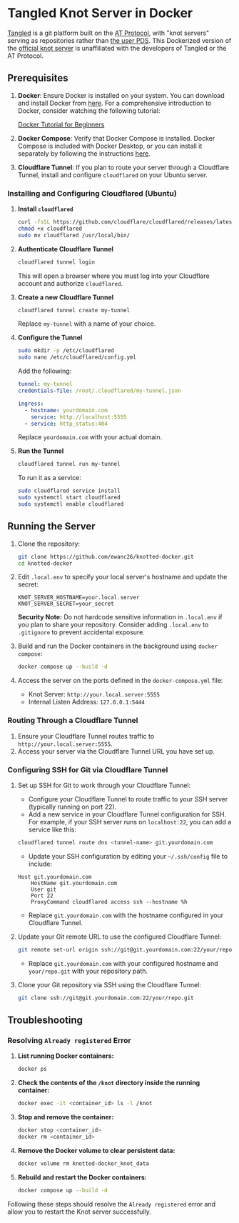 # Tangled Knot Server in Docker

[Tangled](https://tangled.sh) is a git platform built on the [AT Protocol](https://atproto.com), with "knot servers" serving as repositories rather than [the user PDS](https://github.com/bluesky-social/pds). This Dockerized version of the [official knot server](https://tangled.sh/@tangled.sh/core) is unaffiliated with the developers of Tangled or the AT Protocol.

## Prerequisites

1. **Docker**: Ensure Docker is installed on your system. You can download and install Docker from [here](https://docs.docker.com/get-docker/). For a comprehensive introduction to Docker, consider watching the following tutorial:

   [Docker Tutorial for Beginners](https://www.youtube.com/watch?v=3c-iBn73dDE)

2. **Docker Compose**: Verify that Docker Compose is installed. Docker Compose is included with Docker Desktop, or you can install it separately by following the instructions [here](https://docs.docker.com/compose/install/).

3. **Cloudflare Tunnel**: If you plan to route your server through a Cloudflare Tunnel, install and configure `cloudflared` on your Ubuntu server.

### Installing and Configuring Cloudflared (Ubuntu)

1. **Install `cloudflared`**

   ```sh
   curl -fsSL https://github.com/cloudflare/cloudflared/releases/latest/download/cloudflared-linux-amd64 -o cloudflared
   chmod +x cloudflared
   sudo mv cloudflared /usr/local/bin/
   ```

2. **Authenticate Cloudflare Tunnel**

   ```sh
   cloudflared tunnel login
   ```

   This will open a browser where you must log into your Cloudflare account and authorize `cloudflared`.

3. **Create a new Cloudflare Tunnel**

   ```sh
   cloudflared tunnel create my-tunnel
   ```

   Replace `my-tunnel` with a name of your choice.

4. **Configure the Tunnel**

   ```sh
   sudo mkdir -p /etc/cloudflared
   sudo nano /etc/cloudflared/config.yml
   ```

   Add the following:

   ```yaml
   tunnel: my-tunnel
   credentials-file: /root/.cloudflared/my-tunnel.json

   ingress:
     - hostname: yourdomain.com
       service: http://localhost:5555
     - service: http_status:404
   ```

   Replace `yourdomain.com` with your actual domain.

5. **Run the Tunnel**

   ```sh
   cloudflared tunnel run my-tunnel
   ```

   To run it as a service:

   ```sh
   sudo cloudflared service install
   sudo systemctl start cloudflared
   sudo systemctl enable cloudflared
   ```

## Running the Server

1. Clone the repository:

   ```sh
   git clone https://github.com/ewanc26/knotted-docker.git
   cd knotted-docker
   ```

2. Edit `.local.env` to specify your local server's hostname and update the secret:

   ```env
   KNOT_SERVER_HOSTNAME=your.local.server
   KNOT_SERVER_SECRET=your_secret
   ```

   **Security Note:** Do not hardcode sensitive information in `.local.env` if you plan to share your repository. Consider adding `.local.env` to `.gitignore` to prevent accidental exposure.

3. Build and run the Docker containers in the background using `docker compose`:

   ```sh
   docker compose up --build -d
   ```

4. Access the server on the ports defined in the `docker-compose.yml` file:
   - Knot Server: `http://your.local.server:5555`
   - Internal Listen Address: `127.0.0.1:5444`

### Routing Through a Cloudflare Tunnel

1. Ensure your Cloudflare Tunnel routes traffic to `http://your.local.server:5555`.
2. Access your server via the Cloudflare Tunnel URL you have set up.

### Configuring SSH for Git via Cloudflare Tunnel

1. Set up SSH for Git to work through your Cloudflare Tunnel:

   - Configure your Cloudflare Tunnel to route traffic to your SSH server (typically running on port 22).
   - Add a new service in your Cloudflare Tunnel configuration for SSH. For example, if your SSH server runs on `localhost:22`, you can add a service like this:

   ```sh
   cloudflared tunnel route dns <tunnel-name> git.yourdomain.com
   ```

   - Update your SSH configuration by editing your `~/.ssh/config` file to include:

   ```ssh
   Host git.yourdomain.com
       HostName git.yourdomain.com
       User git
       Port 22
       ProxyCommand cloudflared access ssh --hostname %h
   ```

   - Replace `git.yourdomain.com` with the hostname configured in your Cloudflare Tunnel.

2. Update your Git remote URL to use the configured Cloudflare Tunnel:

   ```sh
   git remote set-url origin ssh://git@git.yourdomain.com:22/your/repo.git
   ```

   - Replace `git.yourdomain.com` with your configured hostname and `your/repo.git` with your repository path.

3. Clone your Git repository via SSH using the Cloudflare Tunnel:

   ```sh
   git clone ssh://git@git.yourdomain.com:22/your/repo.git
   ```

## Troubleshooting

### Resolving `Already registered` Error

1. **List running Docker containers:**

   ```sh
   docker ps
   ```

2. **Check the contents of the `/knot` directory inside the running container:**

   ```sh
   docker exec -it <container_id> ls -l /knot
   ```

3. **Stop and remove the container:**

   ```sh
   docker stop <container_id>
   docker rm <container_id>
   ```

4. **Remove the Docker volume to clear persistent data:**

   ```sh
   docker volume rm knotted-docker_knot_data
   ```

5. **Rebuild and restart the Docker containers:**

   ```sh
   docker compose up --build -d
   ```

Following these steps should resolve the `Already registered` error and allow you to restart the Knot server successfully.
